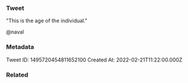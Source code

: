 ### Tweet
"This is the age of the individual."

@naval

### Metadata
Tweet ID: 1495720454811652100
Created At: 2022-02-21T11:22:00.000Z

### Related

